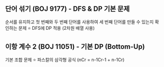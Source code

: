 ## 단어 섞기 (BOJ 9177) - DFS & DP 기본 문제

순서를 유지하고 첫 번째와 두 번째 단어를 사용하여 세 번째 단어를 만들 수 있는지 확인하는 문제 
:star: DFS에 DP 적용 (2차원 배열 사용)

## 이항 계수 2 (BOJ 11051) - 기본 DP (Bottom-Up)

기본 조합 문제
:star: 파스칼의 삼각형 공식 (nCr = n-1Cr-1 + n-1Cr) 